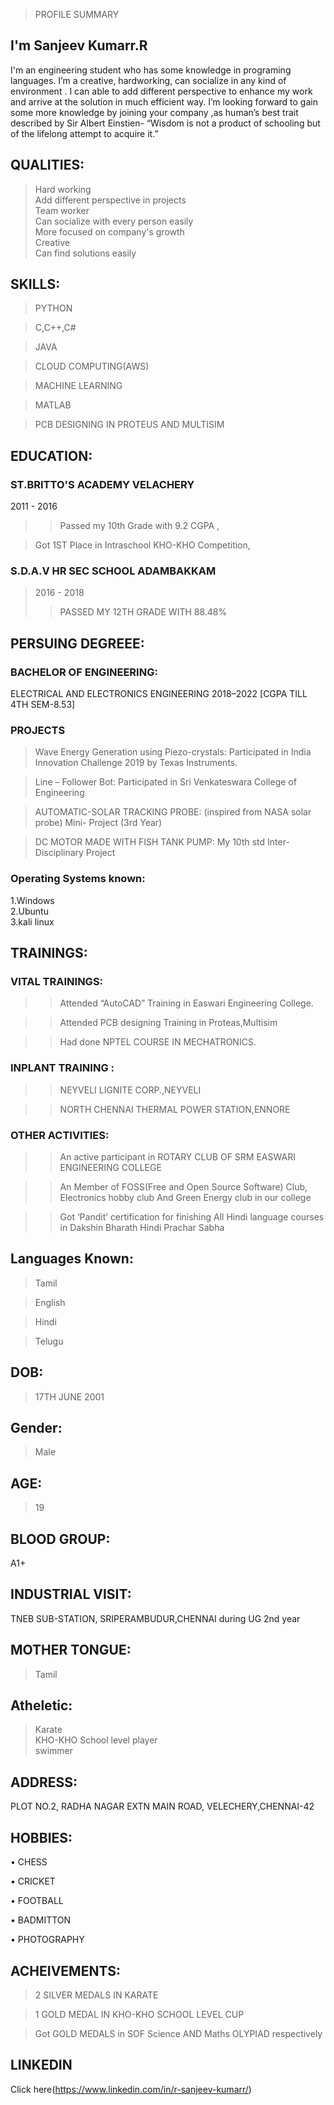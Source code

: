 >PROFILE SUMMARY 

## I'm Sanjeev Kumarr.R
I'm an engineering student who has some knowledge in programing languages. I’m a creative, hardworking, can socialize in any kind of environment . I can able to add different perspective to enhance my work and arrive at the solution in much efficient way. I’m looking forward to gain some more knowledge by joining your company ,as human’s best trait described by Sir Albert Einstien- “Wisdom is not a product of schooling but of the lifelong attempt to acquire it.”

## QUALITIES:
>Hard working                                
>Add different perspective in projects                                
>Team worker                                    
>Can socialize with every person easily                   
>More focused on company's growth                  
>Creative                        
>Can find solutions easily                     
 
## SKILLS:
>PYTHON

>C,C++,C#

>JAVA

>CLOUD COMPUTING(AWS)

>MACHINE LEARNING

>MATLAB

>PCB DESIGNING IN PROTEUS AND MULTISIM

## EDUCATION:
### ST.BRITTO'S ACADEMY VELACHERY
2011 - 2016
  >>Passed my 10th Grade with 9.2 CGPA ,

>Got 1ST Place in Intraschool KHO-KHO Competition,

### S.D.A.V HR SEC SCHOOL ADAMBAKKAM
>2016 - 2018
 >>PASSED MY 12TH GRADE WITH 88.48%

## PERSUING DEGREEE:
### BACHELOR OF ENGINEERING:
ELECTRICAL AND ELECTRONICS ENGINEERING
2018–2022 [CGPA TILL 4TH SEM-8.53]
### PROJECTS
>Wave Energy Generation using Piezo-crystals: 
 Participated in India Innovation Challenge 2019 by Texas Instruments.
 
>Line – Follower Bot:
 Participated in Sri Venkateswara College of Engineering
 
>AUTOMATIC-SOLAR TRACKING PROBE:
 (inspired from NASA solar probe)
 Mini- Project (3rd Year)
 
>DC MOTOR MADE WITH FISH TANK PUMP:
 My 10th std Inter-Disciplinary Project
                                                                                                     
### Operating Systems known:
1.Windows                        
2.Ubuntu                                      
3.kali linux                                     
                          
## TRAININGS:
### VITAL TRAININGS:
>>Attended “AutoCAD” Training in Easwari Engineering College.

>>Attended PCB designing Training  in Proteas,Multisim

>>Had done NPTEL COURSE IN MECHATRONICS.

### INPLANT TRAINING :
>>NEYVELI LIGNITE CORP.,NEYVELI

>>NORTH CHENNAI THERMAL POWER STATION,ENNORE

### OTHER ACTIVITIES:
>>An active  participant in ROTARY CLUB OF SRM EASWARI ENGINEERING COLLEGE

>>An Member of FOSS(Free and Open Source Software) Club, Electronics hobby club And Green Energy club in our college

>>Got ‘Pandit’ certification for finishing All Hindi language courses in Dakshin Bharath Hindi Prachar Sabha

## Languages Known:
>Tamil                                                                                    

>English                                                                                                 

>Hindi                                                                                                                                  

>Telugu                                                                                                              

## DOB:
>17TH JUNE 2001                                                                     

## Gender:
>Male                                               

## AGE:
>19  

## BLOOD GROUP:
A1+
                
## INDUSTRIAL VISIT:
TNEB SUB-STATION, SRIPERAMBUDUR,CHENNAI during UG 2nd year

## MOTHER TONGUE:
>Tamil                               

## Atheletic:
>Karate                                                                                                        
>KHO-KHO School level player                                                                                                             
>swimmer  

## ADDRESS:
PLOT NO.2,
RADHA NAGAR EXTN MAIN ROAD,
VELECHERY,CHENNAI-42

## HOBBIES:
•	CHESS

•	CRICKET

•	FOOTBALL

•	BADMITTON

•	PHOTOGRAPHY

## ACHEIVEMENTS:
>2 SILVER MEDALS IN KARATE                                                                                                               

>1 GOLD MEDAL IN KHO-KHO SCHOOL LEVEL CUP

>Got GOLD MEDALS in SOF Science AND Maths OLYPIAD respectively

## LINKEDIN
Click here(https://www.linkedin.com/in/r-sanjeev-kumarr/)
